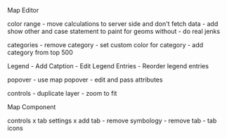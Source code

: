 
Map Editor

color range
	- move calculations to server side and don't fetch data
	- add show other and case statement to paint for geoms without 
	- do real jenks

categories
	- remove category
	- set custom color for category
	- add category from top 500

Legend
	- Add Catption
	- Edit Legend Entries
	- Reorder legend entries

popover
	- use map popover
	- edit and pass attributes

controls
	- duplicate layer
	- zoom to fit


Map Component

controls
	x tab settings
	x add tab
	<!-- - add category
	- category drag and drop
 -->
 	- remove symbology
 	- remove tab
 	- tab icons
